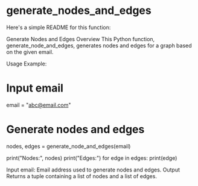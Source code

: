 # generate_nodes_and_edges

Here's a simple README for this function:

Generate Nodes and Edges
Overview
This Python function, generate_node_and_edges, generates nodes and edges for a graph based on the given email.

Usage
Example:
# Input email
email = "abc@email.com"

# Generate nodes and edges
nodes, edges = generate_node_and_edges(email)

print("Nodes:", nodes)
print("Edges:")
for edge in edges:
    print(edge)

Input
email: Email address used to generate nodes and edges.
Output
Returns a tuple containing a list of nodes and a list of edges.
